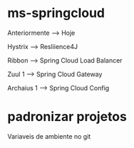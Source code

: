 # ms-springcloud

Anteriormente --> Hoje

Hystrix --> Resliience4J

Ribbon --> Spring Cloud Load Balancer

Zuul 1 --> Spring Cloud Gateway

Archaius 1 --> Spring Cloud Config

# padronizar projetos 

Variaveis de ambiente no git 
